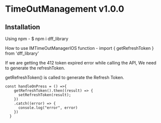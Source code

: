 # TimeOutManagement v1.0.0

## Installation

Using npm -
$ npm i dff_library

How to use IMTimeOutManagerIOS function -
import { getRefreshToken } from 'dff_library'

If we are getting the 412 token expired error while calling the API, We need to generate the refreshToken.

getRefreshToken() is called to generate the Refresh Token.


```
const handleOnPress = () =>{
    getRefreshToken().then((result) => {
      setRefreshToken(result);
    })
    .catch((error) => {
      console.log("error", error)
    })
  }
  
```